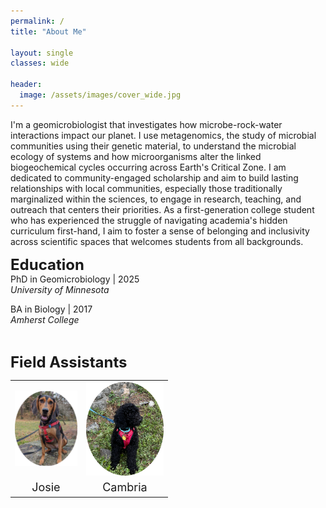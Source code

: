 ```yaml
---
permalink: /
title: "About Me"

layout: single
classes: wide

header:
  image: /assets/images/cover_wide.jpg
---
```

  
I'm a geomicrobiologist that investigates how microbe-rock-water interactions impact our planet. I use metagenomics, the study of microbial communities using their genetic material, to understand the microbial ecology of systems and how microorganisms alter the linked biogeochemical cycles occurring across Earth's Critical Zone. I am dedicated to community-engaged scholarship and aim to build lasting relationships with local communities, especially those traditionally marginalized within the sciences, to engage in research, teaching, and outreach that centers their priorities. As a first-generation college student who has experienced the struggle of navigating academia's hidden curriculum first-hand, I aim to foster a sense of belonging and inclusivity across scientific spaces that welcomes students from all backgrounds.  

__<font size = "5" >Education</font>__  
PhD in Geomicrobiology     |      2025  
*University of Minnesota* 
  
BA in Biology              |      2017  
*Amherst College*

<br>

__<font size = "5" >Field Assistants</font>__  
<table style="width: 50%; height: 30&">
<tbody>
  <tr>
    <td class="tg-0lax" style="text-align: center;" ><img src="/assets/images/josie_round.png" alt="" min-height = "100%"></td>
    <td class="tg-0lax" style="text-align: center;" ><img src="/assets/images/cam_round.png" alt="" min-height = "100%"></td>
  </tr>
  <tr>
    <td class="tg-0lax" style="font-size: large;text-align: center;" >Josie</td>
    <td class="tg-0lax" style="font-size: large;text-align: center;">Cambria</td>
  </tr>

